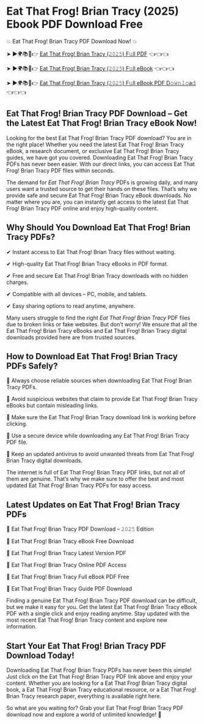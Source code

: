 # Eat That Frog! Brian Tracy (2025) Ebook PDF Download Free

💥 Eat That Frog! Brian Tracy PDF Download Now! 💥

➤ ►🌍📚📱👉 [Eat That Frog! Brian Tracy (𝟸𝟶𝟸𝟻) F𝚞ll PDF](https://getpdf.xyz/eat-that-frog!-brian-tracy) 👈👈👈


➤ ►🌍📚📱👉 [Eat That Frog! Brian Tracy (𝟸𝟶𝟸𝟻) F𝚞ll eBook](https://getpdf.xyz/eat-that-frog!-brian-tracy) 👈👈👈


➤ ►🌍📚📱👉 [Eat That Frog! Brian Tracy (𝟸𝟶𝟸𝟻) F𝚞ll eBook PDF D𝚘𝚠𝚗𝚕𝚘a𝚍](https://getpdf.xyz/eat-that-frog!-brian-tracy) 👈👈👈


## Eat That Frog! Brian Tracy PDF Download – Get the Latest Eat That Frog! Brian Tracy eBook Now!

Looking for the best Eat That Frog! Brian Tracy PDF download? You are in the right place! Whether you need the latest Eat That Frog! Brian Tracy eBook, a research document, or exclusive Eat That Frog! Brian Tracy guides, we have got you covered. Downloading Eat That Frog! Brian Tracy PDFs has never been easier. With our direct links, you can access Eat That Frog! Brian Tracy PDF files within seconds.

The demand for *Eat That Frog! Brian Tracy* PDFs is growing daily, and many users want a trusted source to get their hands on these files. That’s why we provide safe and secure Eat That Frog! Brian Tracy eBook downloads. No matter where you are, you can instantly get access to the latest Eat That Frog! Brian Tracy PDF online and enjoy high-quality content.

## Why Should You Download Eat That Frog! Brian Tracy PDFs?

✔ Instant access to Eat That Frog! Brian Tracy files without waiting.

✔ High-quality Eat That Frog! Brian Tracy eBooks in PDF format.

✔ Free and secure Eat That Frog! Brian Tracy downloads with no hidden charges.

✔ Compatible with all devices – PC, mobile, and tablets.

✔ Easy sharing options to read anytime, anywhere.

Many users struggle to find the right *Eat That Frog! Brian Tracy* PDF files due to broken links or fake websites. But don’t worry! We ensure that all the Eat That Frog! Brian Tracy eBooks and Eat That Frog! Brian Tracy digital downloads provided here are from trusted sources.

## How to Download Eat That Frog! Brian Tracy PDFs Safely?

📌 Always choose reliable sources when downloading Eat That Frog! Brian Tracy PDFs.

📌 Avoid suspicious websites that claim to provide Eat That Frog! Brian Tracy eBooks but contain misleading links.

📌 Make sure the Eat That Frog! Brian Tracy download link is working before clicking.

📌 Use a secure device while downloading any Eat That Frog! Brian Tracy PDF file.

📌 Keep an updated antivirus to avoid unwanted threats from Eat That Frog! Brian Tracy digital downloads.

The internet is full of Eat That Frog! Brian Tracy PDF links, but not all of them are genuine. That’s why we make sure to offer the best and most updated Eat That Frog! Brian Tracy PDFs for easy access.

## Latest Updates on Eat That Frog! Brian Tracy PDFs

🔹 Eat That Frog! Brian Tracy PDF Download – 𝟸𝟶𝟸𝟻 Edition

🔹 Eat That Frog! Brian Tracy eBook Free Download

🔹 Eat That Frog! Brian Tracy Latest Version PDF

🔹 Eat That Frog! Brian Tracy Online PDF Access

🔹 Eat That Frog! Brian Tracy Full eBook PDF Free

🔹 Eat That Frog! Brian Tracy Guide PDF Download

Finding a genuine Eat That Frog! Brian Tracy PDF download can be difficult, but we make it easy for you. Get the latest Eat That Frog! Brian Tracy eBook PDF with a single click and enjoy reading anytime. Stay updated with the most recent Eat That Frog! Brian Tracy content and explore new information.

## Start Your Eat That Frog! Brian Tracy PDF Download Today!

Downloading Eat That Frog! Brian Tracy PDFs has never been this simple! Just click on the Eat That Frog! Brian Tracy PDF link above and enjoy your content. Whether you are looking for a Eat That Frog! Brian Tracy digital book, a Eat That Frog! Brian Tracy educational resource, or a Eat That Frog! Brian Tracy research paper, everything is available right here.

So what are you waiting for? Grab your Eat That Frog! Brian Tracy PDF download now and explore a world of unlimited knowledge! 🚀
